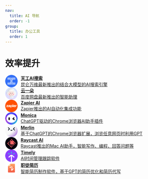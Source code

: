 ```yaml
---
nav:
  title: AI 导航
  order: -1
group:
  title: 办公工具
  order: 1
---
```


# 效率提升

<List>
  <a href="https://search.tiangong.cn/" style="display:flex; align-items:center;">
    <img src="./imgs/办公工具/效率提升/天工AI搜索.png" alt="POE" width="40" height="40" style="margin-right: 10px;"/>
    <div>
      <p style="margin: 0; font-weight: bold;">天工AI搜索</p>
      <p style="margin: 0;">昆仑万维最新推出的结合大模型的AI搜索引擎</p>
    </div>
  </a>
  <a href="https://pan.baidu.com/aipan/welcome" style="display:flex; align-items:center;">
    <img src="./imgs/办公工具/效率提升/云一朵.png" alt="POE" width="40" height="40" style="margin-right: 10px;"/>
    <div>
      <p style="margin: 0; font-weight: bold;">云一朵</p>
      <p style="margin: 0;">百度网盘最新推出的智能助理</p>
    </div>
  </a>
  <a href="https://zapier.com/ai" style="display:flex; align-items:center;">
    <img src="./imgs/办公工具/效率提升/Zapier AI.png" alt="POE" width="40" height="40" style="margin-right: 10px;"/>
    <div>
      <p style="margin: 0; font-weight: bold;">Zapier AI</p>
      <p style="margin: 0;">Zapier推出的AI自动化集成功能</p>
    </div>
  </a>
  <a href="http://monica.im/" style="display:flex; align-items:center;">
    <img src="./imgs/办公工具/效率提升/Monica.png" alt="POE" width="40" height="40" style="margin-right: 10px;"/>
    <div>
      <p style="margin: 0; font-weight: bold;">Monica</p>
      <p style="margin: 0;">ChatGPT驱动的Chrome浏览器AI助手插件</p>
    </div>
  </a>
  <a href="https://merlin.foyer.work/" style="display:flex; align-items:center;">
    <img src="./imgs/办公工具/效率提升/Merlin.png" alt="POE" width="40" height="40" style="margin-right: 10px;"/>
    <div>
      <p style="margin: 0; font-weight: bold;">Merlin</p>
      <p style="margin: 0;">基于ChatGPT的Chrome浏览器扩展，浏览任意网页时利用GPT</p>
    </div>
  </a>
  <a href="https://www.raycast.com/ai" style="display:flex; align-items:center;">
    <img src="./imgs/办公工具/效率提升/Raycast AI.png" alt="POE" width="40" height="40" style="margin-right: 10px;"/>
    <div>
      <p style="margin: 0; font-weight: bold;">Raycast AI</p>
      <p style="margin: 0;">Raycast推出的Mac AI助手，智能写作、编程、回答问题等</p>
    </div>
  </a>
  <a href="https://timelyapp.com/" style="display:flex; align-items:center;">
    <img src="./imgs/办公工具/效率提升/Timely.png" alt="POE" width="40" height="40" style="margin-right: 10px;"/>
    <div>
      <p style="margin: 0; font-weight: bold;">Timely</p>
      <p style="margin: 0;">AI时间管理跟踪软件</p>
    </div>
  </a>
  <a href="https://www.52cv.com/" style="display:flex; align-items:center;">
    <img src="./imgs/办公工具/效率提升/职徒简历.png" alt="POE" width="40" height="40" style="margin-right: 10px;"/>
    <div>
      <p style="margin: 0; font-weight: bold;">职徒简历</p>
      <p style="margin: 0;">智能简历制作软件，基于GPT的简历优化和简历代写</p>
    </div>
  </a>
</List>
